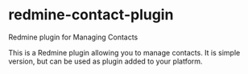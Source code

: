 # redmine-contact-plugin
Redmine plugin for Managing Contacts

This is a Redmine plugin allowing you to manage contacts. 
It is simple version, but can be used as plugin added to your platform.
